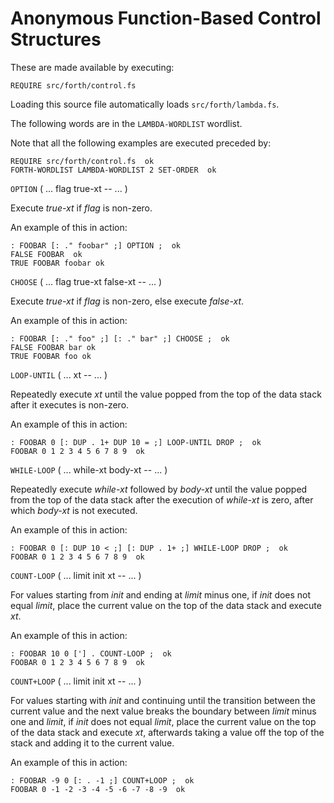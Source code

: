 # Anonymous Function-Based Control Structures

These are made available by executing:

    REQUIRE src/forth/control.fs

Loading this source file automatically loads `src/forth/lambda.fs`.

The following words are in the `LAMBDA-WORDLIST` wordlist.

Note that all the following examples are executed preceded by:

    REQUIRE src/forth/control.fs  ok
    FORTH-WORDLIST LAMBDA-WORDLIST 2 SET-ORDER  ok

`OPTION` ( ... flag true-xt -- ... )

Execute *true-xt* if *flag* is non-zero.

An example of this in action:

    : FOOBAR [: ." foobar" ;] OPTION ;  ok
    FALSE FOOBAR  ok
    TRUE FOOBAR foobar ok

`CHOOSE` ( ... flag true-xt false-xt -- ... )

Execute *true-xt* if *flag* is non-zero, else execute *false-xt*.

An example of this in action:

    : FOOBAR [: ." foo" ;] [: ." bar" ;] CHOOSE ;  ok
    FALSE FOOBAR bar ok
    TRUE FOOBAR foo ok

`LOOP-UNTIL` ( ... xt -- ... )

Repeatedly execute *xt* until the value popped from the top of the data stack after it executes is non-zero.

An example of this in action:

    : FOOBAR 0 [: DUP . 1+ DUP 10 = ;] LOOP-UNTIL DROP ;  ok
    FOOBAR 0 1 2 3 4 5 6 7 8 9  ok

`WHILE-LOOP` ( ... while-xt body-xt -- ... )

Repeatedly execute *while-xt* followed by *body-xt* until the value popped from the top of the data stack after the execution of *while-xt* is zero, after which *body-xt* is not executed.

An example of this in action:

    : FOOBAR 0 [: DUP 10 < ;] [: DUP . 1+ ;] WHILE-LOOP DROP ;  ok
    FOOBAR 0 1 2 3 4 5 6 7 8 9  ok

`COUNT-LOOP` ( ... limit init xt -- ... )

For values starting from *init* and ending at *limit* minus one, if *init* does not equal *limit*, place the current value on the top of the data stack and execute *xt*.

An example of this in action:

    : FOOBAR 10 0 ['] . COUNT-LOOP ;  ok
    FOOBAR 0 1 2 3 4 5 6 7 8 9  ok

`COUNT+LOOP` ( ... limit init xt -- ... )

For values starting with *init* and continuing until the transition between the current value and the next value breaks the boundary between *limit* minus one and *limit*, if *init* does not equal *limit*, place the current value on the top of the data stack and execute *xt*, afterwards taking a value off the top of the stack and adding it to the current value.

An example of this in action:

    : FOOBAR -9 0 [: . -1 ;] COUNT+LOOP ;  ok
    FOOBAR 0 -1 -2 -3 -4 -5 -6 -7 -8 -9  ok
